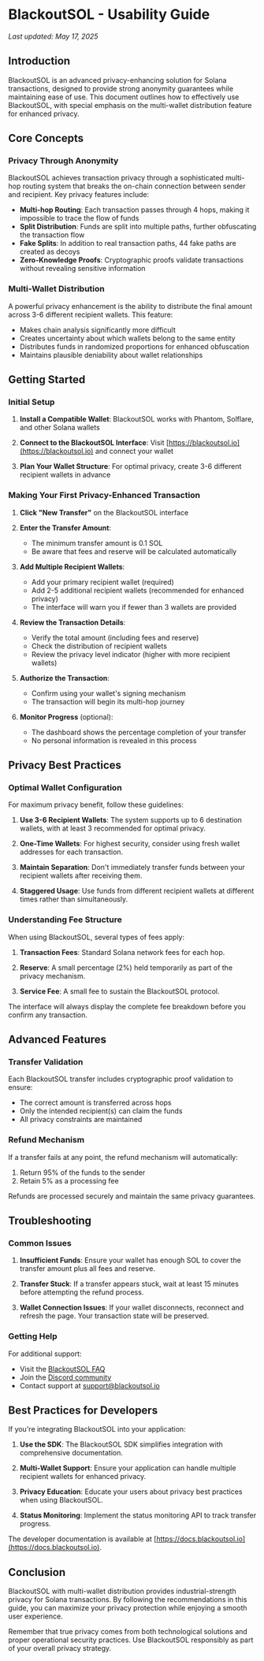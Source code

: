 # BlackoutSOL - Usability Guide

*Last updated: May 17, 2025*

## Introduction

BlackoutSOL is an advanced privacy-enhancing solution for Solana transactions, designed to provide strong anonymity guarantees while maintaining ease of use. This document outlines how to effectively use BlackoutSOL, with special emphasis on the multi-wallet distribution feature for enhanced privacy.

## Core Concepts

### Privacy Through Anonymity

BlackoutSOL achieves transaction privacy through a sophisticated multi-hop routing system that breaks the on-chain connection between sender and recipient. Key privacy features include:

- **Multi-hop Routing**: Each transaction passes through 4 hops, making it impossible to trace the flow of funds
- **Split Distribution**: Funds are split into multiple paths, further obfuscating the transaction flow
- **Fake Splits**: In addition to real transaction paths, 44 fake paths are created as decoys
- **Zero-Knowledge Proofs**: Cryptographic proofs validate transactions without revealing sensitive information

### Multi-Wallet Distribution

A powerful privacy enhancement is the ability to distribute the final amount across 3-6 different recipient wallets. This feature:

- Makes chain analysis significantly more difficult
- Creates uncertainty about which wallets belong to the same entity
- Distributes funds in randomized proportions for enhanced obfuscation
- Maintains plausible deniability about wallet relationships

## Getting Started

### Initial Setup

1. **Install a Compatible Wallet**: BlackoutSOL works with Phantom, Solflare, and other Solana wallets

2. **Connect to the BlackoutSOL Interface**: Visit [https://blackoutsol.io](https://blackoutsol.io) and connect your wallet

3. **Plan Your Wallet Structure**: For optimal privacy, create 3-6 different recipient wallets in advance

### Making Your First Privacy-Enhanced Transaction

1. **Click "New Transfer"** on the BlackoutSOL interface

2. **Enter the Transfer Amount**:
   - The minimum transfer amount is 0.1 SOL
   - Be aware that fees and reserve will be calculated automatically

3. **Add Multiple Recipient Wallets**:
   - Add your primary recipient wallet (required)
   - Add 2-5 additional recipient wallets (recommended for enhanced privacy)
   - The interface will warn you if fewer than 3 wallets are provided

4. **Review the Transaction Details**:
   - Verify the total amount (including fees and reserve)
   - Check the distribution of recipient wallets
   - Review the privacy level indicator (higher with more recipient wallets)

5. **Authorize the Transaction**:
   - Confirm using your wallet's signing mechanism
   - The transaction will begin its multi-hop journey

6. **Monitor Progress** (optional):
   - The dashboard shows the percentage completion of your transfer
   - No personal information is revealed in this process

## Privacy Best Practices

### Optimal Wallet Configuration

For maximum privacy benefit, follow these guidelines:

1. **Use 3-6 Recipient Wallets**: The system supports up to 6 destination wallets, with at least 3 recommended for optimal privacy.

2. **One-Time Wallets**: For highest security, consider using fresh wallet addresses for each transaction.

3. **Maintain Separation**: Don't immediately transfer funds between your recipient wallets after receiving them.

4. **Staggered Usage**: Use funds from different recipient wallets at different times rather than simultaneously.

### Understanding Fee Structure

When using BlackoutSOL, several types of fees apply:

1. **Transaction Fees**: Standard Solana network fees for each hop.

2. **Reserve**: A small percentage (2%) held temporarily as part of the privacy mechanism.

3. **Service Fee**: A small fee to sustain the BlackoutSOL protocol.

The interface will always display the complete fee breakdown before you confirm any transaction.

## Advanced Features

### Transfer Validation

Each BlackoutSOL transfer includes cryptographic proof validation to ensure:

- The correct amount is transferred across hops
- Only the intended recipient(s) can claim the funds
- All privacy constraints are maintained

### Refund Mechanism

If a transfer fails at any point, the refund mechanism will automatically:

1. Return 95% of the funds to the sender
2. Retain 5% as a processing fee

Refunds are processed securely and maintain the same privacy guarantees.

## Troubleshooting

### Common Issues

1. **Insufficient Funds**: Ensure your wallet has enough SOL to cover the transfer amount plus all fees and reserve.

2. **Transfer Stuck**: If a transfer appears stuck, wait at least 15 minutes before attempting the refund process.

3. **Wallet Connection Issues**: If your wallet disconnects, reconnect and refresh the page. Your transaction state will be preserved.

### Getting Help

For additional support:

- Visit the [BlackoutSOL FAQ](https://blackoutsol.io/faq)
- Join the [Discord community](https://discord.gg/blackoutsol)
- Contact support at support@blackoutsol.io

## Best Practices for Developers

If you're integrating BlackoutSOL into your application:

1. **Use the SDK**: The BlackoutSOL SDK simplifies integration with comprehensive documentation.

2. **Multi-Wallet Support**: Ensure your application can handle multiple recipient wallets for enhanced privacy.

3. **Privacy Education**: Educate your users about privacy best practices when using BlackoutSOL.

4. **Status Monitoring**: Implement the status monitoring API to track transfer progress.

The developer documentation is available at [https://docs.blackoutsol.io](https://docs.blackoutsol.io).

## Conclusion

BlackoutSOL with multi-wallet distribution provides industrial-strength privacy for Solana transactions. By following the recommendations in this guide, you can maximize your privacy protection while enjoying a smooth user experience.

Remember that true privacy comes from both technological solutions and proper operational security practices. Use BlackoutSOL responsibly as part of your overall privacy strategy.
